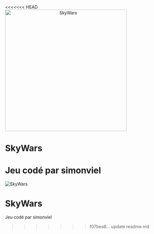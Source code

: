 <<<<<<< HEAD
<img src="https://vignette.wikia.nocookie.net/mineplex/images/b/b6/Skywarslogo.png/revision/latest?cb=20190727041147" alt="SkyWars" width="400" style="text-align: center"/>

SkyWars
============
Jeu codé par simonviel
=======
![SkyWars](https://vignette.wikia.nocookie.net/mineplex/images/b/b6/Skywarslogo.png/revision/latest?cb=20190727041147)

SkyWars
============
Jeu codé par simonviel
>>>>>>> f07bea8... update readme.md
